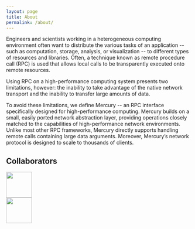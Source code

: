 ```yaml
---
layout: page
title: About
permalink: /about/
---
```


Engineers and scientists working in a heterogeneous computing environment often want to distribute the various tasks of an application -- such as computation, storage, analysis, or visualization -- to different types of resources and libraries. Often, a technique known as remote procedure call (RPC) is used that allows local calls to be transparently executed onto remote resources.

Using RPC on a high-performance computing system presents two limitations, however: the inability to take advantage of the native network transport and the inability to transfer large amounts of data.

To avoid these limitations, we define Mercury -- an RPC interface specifically designed for high-performance computing. Mercury builds on a small, easily ported network abstraction layer, providing operations closely matched to the capabilities of high-performance network environments. Unlike most other RPC frameworks, Mercury directly supports handling remote calls containing large data arguments. Moreover, Mercury’s network protocol is designed to scale to thousands of clients.

## Collaborators

<div class="footer-col  footer-col-1">
  <img height="70px" src="http://trac.mcs.anl.gov/projects/mercury/chrome/site/your_project_logo.png" />
</div>

<div class="footer-col  footer-col-1">
  <img height="70px" src="http://www.hdfgroup.org/images/hdf_logo.jpg" />
</div>


